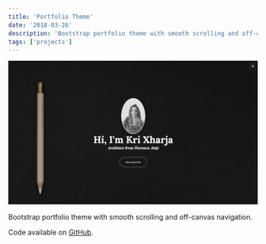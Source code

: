 ```yaml
---
title: 'Portfolio Theme'
date: '2018-03-26'
description: 'Bootstrap portfolio theme with smooth scrolling and off-canvas navigation.'
tags: ['projects']
---
```


![portfolio-theme project](./portfolio-theme.png)

Bootstrap portfolio theme with smooth scrolling and off-canvas navigation.

Code available on [GitHub](https://github.com/eneax/portfolio-theme).
